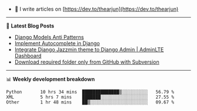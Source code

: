 <!-- ![My Profile Introduction Image](https://i.ibb.co/tLFZ15Q/gh.png) -->
- 📝 I write articles on [https://dev.to/thearjun](https://dev.to/thearjun)

-------

📕 **Latest Blog Posts**
<!-- BLOG-POST-LIST:START -->
- [Django Models Anti Patterns](https://dev.to/thearjun/django-models-anti-patterns-1ma1)
- [Implement Autocomplete in Django](https://dev.to/thearjun/implement-autocomplete-in-django-3h20)
- [Integrate Django Jazzmin theme to Django Admin | AdminLTE Dashboard](https://dev.to/thearjun/integrate-django-jazzmin-theme-to-django-admin-adminlte-dashboard-5aao)
- [Download required folder only from GitHub with Subversion](https://dev.to/thearjun/download-required-folder-only-from-github-with-subversion-2gpc)
<!-- BLOG-POST-LIST:END -->

-------

📊 **Weekly development breakdown**
<!--START_SECTION:waka-->

```text
Python       10 hrs 34 mins  ██████████████▒░░░░░░░░░░   56.79 %
XML          5 hrs 7 mins    ███████░░░░░░░░░░░░░░░░░░   27.55 %
Other        1 hr 48 mins    ██▒░░░░░░░░░░░░░░░░░░░░░░   09.67 %
```

<!--END_SECTION:waka-->
<img src='https://profile-counter.glitch.me/thearjun/count.svg' width='0px'>
